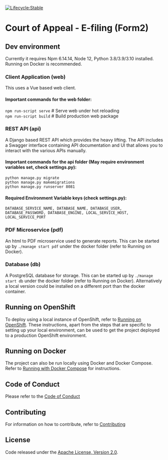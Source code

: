 [![Lifecycle:Stable](https://img.shields.io/badge/Lifecycle-Stable-97ca00)](https://github.com/bcgov/court-of-appeal/)
# Court of Appeal - E-filing (Form2)
## Dev environment
Currently it requires Npm 6.14.14, Node 12, Python 3.8/3.9/3.10 installed. Running on Docker is recommended.

### Client Application (web)
This uses a Vue based web client.

#### Important commands for the web folder:
`npm run-script serve` # Serve web under hot reloading  
`npm run-script build` # Build production web package  

###	REST API (api)
A Django based REST API which provides the heavy lifting.  The API includes a Swagger interface containing API documentation and UI that allows you to interact with the various APIs manually.

#### Important commands for the api folder (May require environment variables set, check settings.py):
`python manage.py migrate`  
`python manage.py makemigrations`    
`python manage.py runserver 8081`    

#### Required Environment Variable keys (check settings.py):
`DATABASE_SERVICE_NAME, DATABASE_NAME, DATABASE_USER, DATABASE_PASSWORD, DATABASE_ENGINE, LOCAL_SERVICE_HOST, LOCAL_SERVICE_PORT`  

### PDF Microservice (pdf)
An html to PDF microservice used to generate reports. 
This can be started up by `./manage start pdf` under the docker folder (refer to Running on Docker). 

###	Database (db)
A PostgreSQL database for storage.
This can be started up by `./manage start db` under the docker folder (refer to Running on Docker). Alternatively a local version could be installed on a different port than the docker container.

## Running on OpenShift
To deploy using a local instance of OpenShift, refer to [Running on OpenShift](./RunningOnOpenShift.md).  These instructions, apart from the steps that are specific to setting up your local environment, can be used to get the project deployed to a production OpenShift environment.

## Running on Docker
The project can also be run locally using Docker and Docker Compose.  Refer to [Running with Docker Compose](./docker/README.md) for instructions.

## Code of Conduct
Please refer to the [Code of Conduct](./CODE_OF_CONDUCT.md) 

## Contributing
For information on how to contribute, refer to [Contributing](CONTRIBUTING.md)

## License
Code released under the [Apache License, Version 2.0](./LICENSE).

